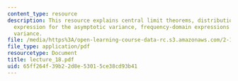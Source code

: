 ```yaml
---
content_type: resource
description: This resource explains central limit theorems, distribution of estimate,
  expression for the asymptotic variance, frequency-domain expressions for the asymptotic
  variance.
file: /media/https%3A/open-learning-course-data-rc.s3.amazonaws.com/2-160-identification-estimation-and-learning-spring-2006/65ff264f39b22d8e53015ce38cd93b41_lecture_18.pdf
file_type: application/pdf
resourcetype: Document
title: lecture_18.pdf
uid: 65ff264f-39b2-2d8e-5301-5ce38cd93b41
---
```

